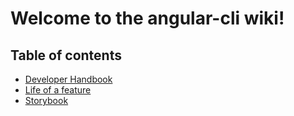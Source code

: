 # Welcome to the angular-cli wiki!

## Table of contents

* [Developer Handbook](DevHandbook)
* [Life of a feature](LifeOfAFeature)
* [Storybook](Stories)
